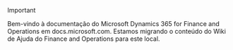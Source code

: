> [!IMPORTANT]
> Bem-vindo à documentação do Microsoft Dynamics 365 for Finance and Operations em docs.microsoft.com. Estamos migrando o conteúdo do Wiki de Ajuda do Finance and Operations para este local. 

